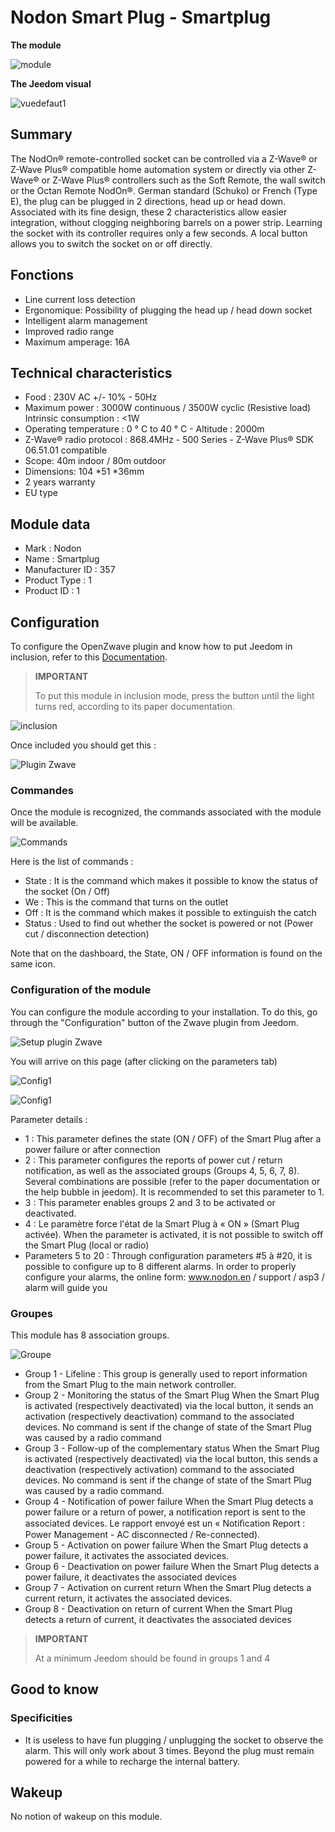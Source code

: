 # Nodon Smart Plug - Smartplug

**The module**

![module](images/nodon.smartplug/module.jpg)

**The Jeedom visual**

![vuedefaut1](images/nodon.smartplug/vuedefaut1.jpg)

## Summary

The NodOn® remote-controlled socket can be controlled via a Z-Wave® or Z-Wave Plus® compatible home automation system or directly via other Z-Wave® or Z-Wave Plus® controllers such as the Soft Remote, the wall switch or the Octan Remote NodOn®. German standard (Schuko) or French (Type E), the plug can be plugged in 2 directions, head up or head down. Associated with its fine design, these 2 characteristics allow easier integration, without clogging neighboring barrels on a power strip. Learning the socket with its controller requires only a few seconds. A local button allows you to switch the socket on or off directly.

## Fonctions

-   Line current loss detection
-   Ergonomique: Possibility of plugging the head up / head down socket
-   Intelligent alarm management
-   Improved radio range
-   Maximum amperage: 16A

## Technical characteristics

-   Food : 230V AC +/- 10% - 50Hz
-   Maximum power : 3000W continuous / 3500W cyclic (Resistive load) Intrinsic consumption : &lt;1W
-   Operating temperature : 0 ° C to 40 ° C - Altitude : 2000m
-   Z-Wave® radio protocol : 868.4MHz - 500 Series - Z-Wave Plus® SDK 06.51.01 compatible
-   Scope: 40m indoor / 80m outdoor
-   Dimensions: 104 \*51 \*36mm
-   2 years warranty
-   EU type

## Module data

-   Mark : Nodon
-   Name : Smartplug
-   Manufacturer ID : 357
-   Product Type : 1
-   Product ID : 1

## Configuration

To configure the OpenZwave plugin and know how to put Jeedom in inclusion, refer to this [Documentation](https://doc.jeedom.com/en_US/plugins/automation%20protocol/openzwave/).

> **IMPORTANT**
>
> To put this module in inclusion mode, press the button until the light turns red, according to its paper documentation.

![inclusion](images/nodon.smartplug/inclusion.jpg)

Once included you should get this :

![Plugin Zwave](images/nodon.smartplug/information.jpg)

### Commandes

Once the module is recognized, the commands associated with the module will be available.

![Commands](images/nodon.smartplug/commandes.jpg)

Here is the list of commands :

-   State : It is the command which makes it possible to know the status of the socket (On / Off)
-   We : This is the command that turns on the outlet
-   Off : It is the command which makes it possible to extinguish the catch
-   Status : Used to find out whether the socket is powered or not (Power cut / disconnection detection)

Note that on the dashboard, the State, ON / OFF information is found on the same icon.

### Configuration of the module

You can configure the module according to your installation. To do this, go through the "Configuration" button of the Zwave plugin from Jeedom.

![Setup plugin Zwave](images/plugin/bouton_configuration.jpg)

You will arrive on this page (after clicking on the parameters tab)

![Config1](images/nodon.smartplug/config1.jpg)

![Config1](images/nodon.smartplug/config2.jpg)

Parameter details :

-   1 : This parameter defines the state (ON / OFF) of the Smart Plug after a power failure or after connection
-   2 : This parameter configures the reports of power cut / return notification, as well as the associated groups (Groups 4, 5, 6, 7, 8). Several combinations are possible (refer to the paper documentation or the help bubble in jeedom). It is recommended to set this parameter to 1.
-   3 : This parameter enables groups 2 and 3 to be activated or deactivated.
-   4 : Le paramètre force l'état de la Smart Plug à « ON » (Smart Plug activée). When the parameter is activated, it is not possible to switch off the Smart Plug (local or radio)
-   Parameters 5 to 20 : Through configuration parameters \#5 à \#20, it is possible to configure up to 8 different alarms. In order to properly configure your alarms, the online form: www.nodon.en / support / asp3 / alarm will guide you

### Groupes

This module has 8 association groups.

![Groupe](images/nodon.smartplug/groupe.jpg)

-   Group 1 - Lifeline : This group is generally used to report information from the Smart Plug to the main network controller.
-   Group 2 - Monitoring the status of the Smart Plug When the Smart Plug is activated (respectively deactivated) via the local button, it sends an activation (respectively deactivation) command to the associated devices. No command is sent if the change of state of the Smart Plug was caused by a radio command
-   Group 3 - Follow-up of the complementary status When the Smart Plug is activated (respectively deactivated) via the local button, this sends a deactivation (respectively activation) command to the associated devices. No command is sent if the change of state of the Smart Plug was caused by a radio command.
-   Group 4 - Notification of power failure When the Smart Plug detects a power failure or a return of power, a notification report is sent to the associated devices. Le rapport envoyé est un « Notiﬁcation Report : Power Management - AC disconnected / Re-connected).
-   Group 5 - Activation on power failure When the Smart Plug detects a power failure, it activates the associated devices.
-   Group 6 - Deactivation on power failure When the Smart Plug detects a power failure, it deactivates the associated devices
-   Group 7 - Activation on current return When the Smart Plug detects a current return, it activates the associated devices.
-   Group 8 - Deactivation on return of current When the Smart Plug detects a return of current, it deactivates the associated devices

> **IMPORTANT**
>
> At a minimum Jeedom should be found in groups 1 and 4

## Good to know

### Specificities

-   It is useless to have fun plugging / unplugging the socket to observe the alarm. This will only work about 3 times. Beyond the plug must remain powered for a while to recharge the internal battery.

## Wakeup

No notion of wakeup on this module.
